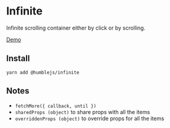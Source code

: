 # Infinite
Infinite scrolling container either by click or by scrolling.

[Demo](https://humble.js.org/pkg/infinite/demo)

## Install

```
yarn add @humblejs/infinite
```

## Notes

 * `fetchMore({ callback, until })`
 * `sharedProps (object)` to share props with all the items
 * `overriddenProps (object)` to override props for all the items
